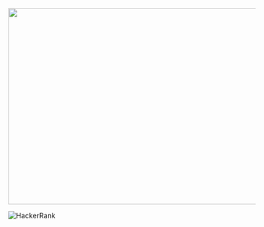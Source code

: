 <img src="banner2.png" width=1000 height=400>


![HackerRank](https://www.hackerrank.com/profile/sarvagra)
